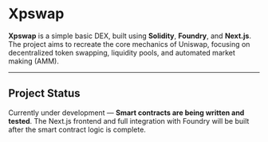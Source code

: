 # Xpswap

**Xpswap** is a simple basic DEX, built using **Solidity**, **Foundry**, and **Next.js**. The project aims to recreate the core mechanics of Uniswap, focusing on decentralized token swapping, liquidity pools, and automated market making (AMM). 

---

## **Project Status**
Currently under development — **Smart contracts are being written and tested**. The Next.js frontend and full integration with Foundry will be built after the smart contract logic is complete.
